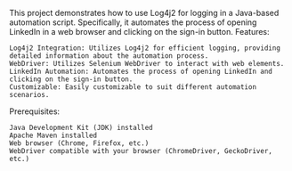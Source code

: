 

This project demonstrates how to use Log4j2 for logging in a Java-based automation script. Specifically, it automates the process of opening LinkedIn in a web browser and clicking on the sign-in button.
Features:

    Log4j2 Integration: Utilizes Log4j2 for efficient logging, providing detailed information about the automation process.
    WebDriver: Utilizes Selenium WebDriver to interact with web elements.
    LinkedIn Automation: Automates the process of opening LinkedIn and clicking on the sign-in button.
    Customizable: Easily customizable to suit different automation scenarios.

Prerequisites:

    Java Development Kit (JDK) installed
    Apache Maven installed
    Web browser (Chrome, Firefox, etc.)
    WebDriver compatible with your browser (ChromeDriver, GeckoDriver, etc.)
